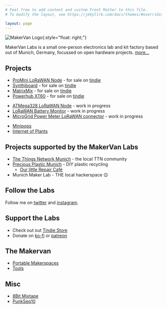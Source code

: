 ```yaml
---
# Feel free to add content and custom Front Matter to this file.
# To modify the layout, see https://jekyllrb.com/docs/themes/#overriding-theme-defaults

layout: page
---
```


![MakerVan Logo](/images/logo.png){:style="float: right;"}

MakerVan Labs is a small one-person electronics lab and
kit factory based out of Munich, Germany, focussed on open hardware projects. [more...](/about/)

## Projects

-   [ProMini LoRaWAN Node](/wiki/ProMini_LoRaWAN_Node) - for
    sale on
    [tindie](https://www.tindie.com/products/makervan/promini-lorawan-node-pcb/)
-   [Synthiboard](/wiki/Synthiboard) - for sale on
    [tindie](https://www.tindie.com/products/makervan/synthiboard/)
-   [MatrixMix](/wiki/MatrixMix) - for sale on
    [tindie](https://www.tindie.com/products/makervan/matrixmix-4x4-matrix-audio-mixer/)
-   [Powerhub XT60](/wiki/Powerhub_XT60) - for sale on
    [tindie](https://www.tindie.com/products/makervan/powerhub-xt60/)

<!-- -->

-   [ATMega328 LoRaWAN Node](/wiki/ATMega328_LoRaWAN_Node) - work in progress
-   [LoRaWAN Battery Monitor](/wiki/LoRaWAN_Battery_Monitor) - work in progress
-   [MicroGrid Power Meter LoRaWAN connector](/wiki/MicroGrid_Power_Meter_LoRaWAN_connector) -
    work in progress

<!-- -->

-   [Minipops](/wiki/Minipops)
-   [Internet of Plants](/wiki/Internet_of_Plants)

## Projects supported by the MakerVan Labs

-   [The Things Network Munich](https://www.meetup.com/de-DE/thethingsnetwork-munich/) - the
    local TTN community
-   [Precious Plastic Munich](https://preciousplasticmunich.de/) - DIY
    plastic recycling
    -   [Our little Repair Café](https://www.reparatur-initiativen.de/precious-plastic-muenchen)
-   Munich Maker Lab - THE local hackerspace 😉

## Follow the Labs

Follow me on [twitter](https://twitter.com/tiefpunkt) and
[instagram](https://www.instagram.com/that_severin/).

## Support the Labs

-   Check out out [Tindie Store](https://www.tindie.com/stores/makervan/)
-   Donate on [ko-fi](https://ko-fi.com/tiefpunkt#) or
    [patreon](https://www.patreon.com/tiefpunkt)

## The Makervan

-   [Portable Makerspaces](/wiki/Portable_Makerspaces)
-   [Tools](/wiki/Tools)

## Misc

- [8Bit Mixtape](/wiki/8Bit_Mixtape)
- [PunkSeq10](/wiki/PunkSeq10)
